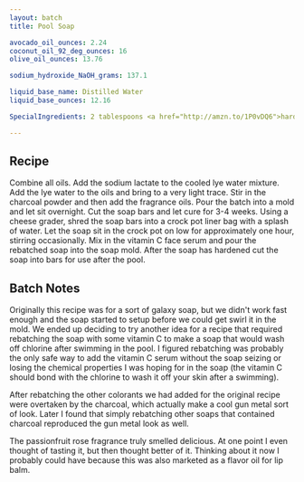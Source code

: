 ```yaml
---
layout: batch
title: Pool Soap

avocado_oil_ounces: 2.24
coconut_oil_92_deg_ounces: 16
olive_oil_ounces: 13.76

sodium_hydroxide_NaOH_grams: 137.1

liquid_base_name: Distilled Water
liquid_base_ounces: 12.16

SpecialIngredients: 2 tablespoons <a href="http://amzn.to/1P0vDQ6">hardwood activated charcoal powder</a>, 1 oz. <a href="http://www.amazon.com/20-Vitamin-Ferulic-Acid-Serum/dp/B0036BI56G">Timeless Vitamin C + E Face Serum</a>, 1.36 oz. (medium strength) <a href="https://www.brambleberry.com/Passionfruit-Rose-Fragrance-And-Flavor-Oil-P3336.aspx">passionfruit rose fragrance and flavor oil</a>.

---
```


## Recipe
Combine all oils. Add the sodium lactate to the cooled lye water mixture.  Add the lye water to the oils and bring to a very light trace. Stir in the charcoal powder and then add the fragrance oils.  Pour the batch into a mold and let sit overnight. Cut the soap bars and let cure for 3-4 weeks. Using a cheese grader, shred the soap bars into a crock pot liner bag with a splash of water. Let the soap sit in the crock pot on low for approximately one hour, stirring occasionally. Mix in the vitamin C face serum and pour the rebatched soap into the soap mold. After the soap has hardened cut the soap into bars for use after the pool.

## Batch Notes
Originally this recipe was for a sort of galaxy soap, but we didn't work fast enough and the soap started to setup before we could get swirl it in the mold. We ended up deciding to try another idea for a recipe that required rebatching the soap with some vitamin C to make a soap that would wash off chlorine after swimming in the pool. I figured rebatching was probably the only safe way to add the vitamin C serum without the soap seizing or losing the chemical properties I was hoping for in the soap (the vitamin C should bond with the chlorine to wash it off your skin after a swimming). 

After rebatching the other colorants we had added for the original recipe were overtaken by the charcoal, which actually make a cool gun metal sort of look. Later I found that simply rebatching other soaps that contained charcoal reproduced the gun metal look as well.

The passionfruit rose fragrance truly smelled delicious. At one point I even thought of tasting it, but then thought better of it. Thinking about it now I probably could have because this was also marketed as a flavor oil for lip balm. 